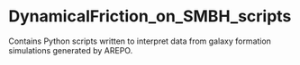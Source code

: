 # DynamicalFriction_on_SMBH_scripts
Contains Python scripts written to interpret data from galaxy formation simulations generated by AREPO.
